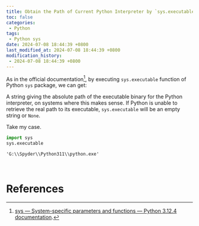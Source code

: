 ```yaml
---
title: Obtain the Path of Current Python Interpreter by `sys.executable`
toc: false
categories:
 - Python
tags:
 - Python sys
date: 2024-07-08 18:44:39 +0800
last_modified_at: 2024-07-08 18:44:39 +0800
modification_history:
 - 2024-07-08 18:44:39 +0800
---
```


As in the official documentation[^1], by executing `sys.executable` function of Python `sys` package, we can get:

<div class="quote--left" markdown="1">

 A string giving the absolute path of the executable binary for the Python interpreter, on systems where this makes sense. If Python is unable to retrieve the real path to its executable, `sys.executable` will be an empty string or `None`.

</div>

Take my case.

```python
import sys
sys.executable
```

```
'G:\\Spyder\\Python311\\python.exe'
```

<br>

# References

[^1]: [sys — System-specific parameters and functions — Python 3.12.4 documentation](https://docs.python.org/3/library/sys.html#sys.executable).
